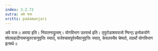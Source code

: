 ```yaml
---
index: 3.2.72
sutra: अवे यजः
vritti: padamanjari
---
```


 अवे यजः॥ अवया इति। निपातनाद्रुत्वम्। योगविभाग उतरार्थ इति। ठ्पुरोडाशवयजो ण्विन्ऽ इत्येकयोगे श्वेतवहादीनामप्युतरत्रानुवृत्तिः स्यात्, यजेश्चावपूर्वस्यैवानुवृत्तिः स्यात्, केवलस्यैव चेष्यते, तदर्थो योगविभाग इत्यर्थः॥
